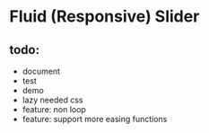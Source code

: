 # Fluid (Responsive) Slider

todo:
--
* document
* test
* demo
* lazy needed css
* feature: non loop
* feature: support more easing functions